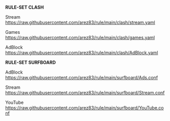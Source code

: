 **RULE-SET CLASH**

Stream
https://raw.githubusercontent.com/arez83/rule/main/clash/stream.yaml

Games
https://raw.githubusercontent.com/arez83/rule/main/clash/games.yaml

AdBlock
https://raw.githubusercontent.com/arez83/rule/main/clash/AdBlock.yaml


**RULE-SET SURFBOARD**

AdBlock
https://raw.githubusercontent.com/arez83/rule/main/surfboard/Ads.conf

Stream
https://raw.githubusercontent.com/arez83/rule/main/surfboard/Stream.conf

YouTube
https://raw.githubusercontent.com/arez83/rule/main/surfboard/YouTube.conf

